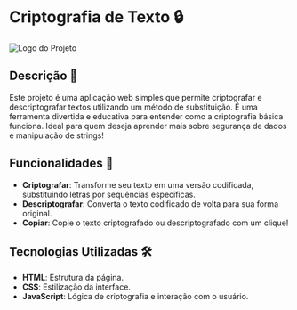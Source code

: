 # Criptografia de Texto 🔒

![Logo do Projeto](img.png/street.png)

## Descrição 📜

Este projeto é uma aplicação web simples que permite criptografar e descriptografar textos utilizando um método de substituição. É uma ferramenta divertida e educativa para entender como a criptografia básica funciona. Ideal para quem deseja aprender mais sobre segurança de dados e manipulação de strings!

## Funcionalidades 🌟

- **Criptografar**: Transforme seu texto em uma versão codificada, substituindo letras por sequências específicas.
- **Descriptografar**: Converta o texto codificado de volta para sua forma original.
- **Copiar**: Copie o texto criptografado ou descriptografado com um clique!

## Tecnologias Utilizadas 🛠️

- **HTML**: Estrutura da página.
- **CSS**: Estilização da interface.
- **JavaScript**: Lógica de criptografia e interação com o usuário.
